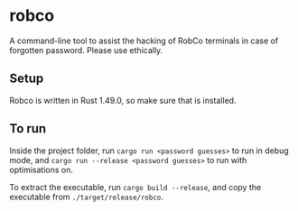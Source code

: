 # robco
A command-line tool to assist the hacking of RobCo terminals in case of forgotten password. Please use ethically.

## Setup
Robco is written in Rust 1.49.0, so make sure that is installed.

## To run
Inside the project folder, run `cargo run <password guesses>` to run in debug mode, and `cargo run --release <password guesses>` to run with optimisations on.

To extract the executable, run `cargo build --release`, and copy the executable from `./target/release/robco`.
